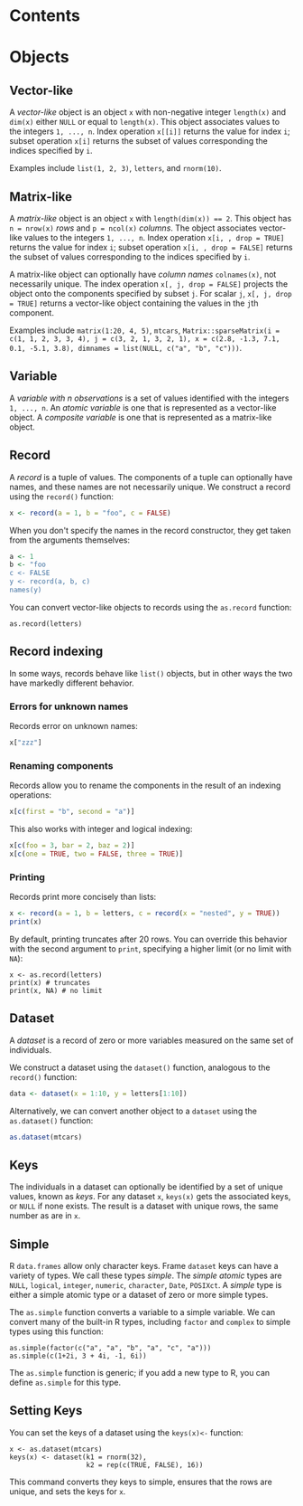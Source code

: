 Contents
========

# Objects

## Vector-like

A *vector-like* object is an object `x` with non-negative integer `length(x)`
and `dim(x)` either `NULL` or equal to `length(x)`. This object associates
values to the integers `1, ..., n`. Index operation `x[[i]]` returns the value
for index `i`; subset operation `x[i]` returns the subset of values
corresponding the indices specified by `i`.

Examples include `list(1, 2, 3)`, `letters`, and `rnorm(10)`.


## Matrix-like

A *matrix-like* object is an object `x` with `length(dim(x)) == 2`. This
object has `n = nrow(x)` *rows* and `p = ncol(x)` *columns*. The object
associates vector-like values to the integers `1, ..., n`. Index operation
`x[i, , drop = TRUE]` returns the value for index `i`; subset operation
`x[i, , drop = FALSE]` returns the subset of values corresponding to the
indices specified by `i`.


A matrix-like object can optionally have *column names* `colnames(x)`, not
necessarily unique. The index operation `x[, j, drop = FALSE]` projects
the object onto the components specified by subset `j`. For scalar `j`,
`x[, j, drop = TRUE]` returns a vector-like object containing the values
in the `j`th component.

Examples include `matrix(1:20, 4, 5)`, `mtcars`,
`Matrix::sparseMatrix(i = c(1, 1, 2, 3, 3, 4),
                      j = c(3, 2, 1, 3, 2, 1),
                      x = c(2.8, -1.3, 7.1, 0.1, -5.1, 3.8),
                      dimnames = list(NULL, c("a", "b", "c")))`.


## Variable

A *variable with n observations* is a set of values identified with the
integers `1, ..., n`. An *atomic variable* is one that is represented as
a vector-like object. A *composite variable* is one that is represented as
a matrix-like object.


## Record

A *record* is a tuple of values. The components of a tuple can optionally have
names, and these names are not necessarily unique. We construct a record using
the `record()` function:

```r
x <- record(a = 1, b = "foo", c = FALSE)
```

When you don't specify the names in the record constructor, they get taken
from the arguments themselves:

```r
a <- 1
b <- "foo
c <- FALSE
y <- record(a, b, c)
names(y)
```

You can convert vector-like objects to records using the `as.record` function:

```
as.record(letters)
```

## Record indexing

In some ways, records behave like `list()` objects, but in other ways the two
have markedly different behavior.

### Errors for unknown names

Records error on unknown names:

```r
x["zzz"]
```

### Renaming components

Records allow you to rename the components in the result of an indexing
operations:

```r
x[c(first = "b", second = "a")]
```

This also works with integer and logical indexing:

```r
x[c(foo = 3, bar = 2, baz = 2)]
x[c(one = TRUE, two = FALSE, three = TRUE)]
```

### Printing

Records print more concisely than lists:

```r
x <- record(a = 1, b = letters, c = record(x = "nested", y = TRUE))
print(x)
```

By default, printing truncates after 20 rows. You can override this behavior
with the second argument to `print`, specifying a higher limit (or no limit
with `NA`):
```
x <- as.record(letters)
print(x) # truncates
print(x, NA) # no limit
```


## Dataset

A *dataset* is a record of zero or more variables measured on the same set of
individuals.

We construct a dataset using the `dataset()` function, analogous to the
`record()` function:

```r
data <- dataset(x = 1:10, y = letters[1:10])
```

Alternatively, we can convert another object to a `dataset` using the
`as.dataset()` function:

```r
as.dataset(mtcars)
```


## Keys

The individuals in a dataset can optionally be identified by a set of unique
values, known as *keys*. For any dataset `x`, `keys(x)` gets the associated
keys, or `NULL` if none exists. The result is a dataset with unique rows, the
same number as are in `x`.


## Simple

R `data.frames` allow only character keys. Frame `dataset` keys can have a
variety of types. We call these types *simple*. The *simple atomic* types are
`NULL`, `logical`, `integer`, `numeric`, `character`, `Date`,
`POSIXct`. A *simple* type is either a simple atomic type or a dataset of zero or
more simple types.

The `as.simple` function converts a variable to a simple variable. We can
convert many of the built-in R types, including `factor` and `complex` to
simple types using this function:

```
as.simple(factor(c("a", "a", "b", "a", "c", "a")))
as.simple(c(1+2i, 3 + 4i, -1, 6i))
```

The `as.simple` function is generic; if you add a new type to R, you can
define `as.simple` for this type.


## Setting Keys

You can set the keys of a dataset using the `keys(x)<-` function:

```
x <- as.dataset(mtcars)
keys(x) <- dataset(k1 = rnorm(32),
                   k2 = rep(c(TRUE, FALSE), 16))
```

This command converts they keys to simple, ensures that the rows are unique,
and sets the keys for `x`.

